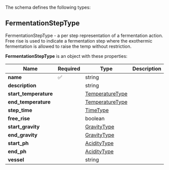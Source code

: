 The schema defines the following types:

## FermentationStepType 

FermentationStepType - a per step representation of a fermentation action. Free rise is used to indicate a fermentation step where the exothermic fermentation is allowed to raise the temp without restriction.

**FermentationStepType** is an object with these properties:

|Name|Required|Type|Description|
|--|--|--|--|
| **name** | :white_check_mark: | string|  |
| **description** |  | string|  |
| **start_temperature** |  | [TemperatureType](measureable_units.json.md#temperaturetype)|  |
| **end_temperature** |  | [TemperatureType](measureable_units.json.md#temperaturetype)|  |
| **step_time** |  | [TimeType](measureable_units.json.md#timetype)|  |
| **free_rise** |  | boolean|  |
| **start_gravity** |  | [GravityType](measureable_units.json.md#gravitytype)|  |
| **end_gravity** |  | [GravityType](measureable_units.json.md#gravitytype)|  |
| **start_ph** |  | [AcidityType](measureable_units.json.md#aciditytype)|  |
| **end_ph** |  | [AcidityType](measureable_units.json.md#aciditytype)|  |
| **vessel** |  | string|  |


